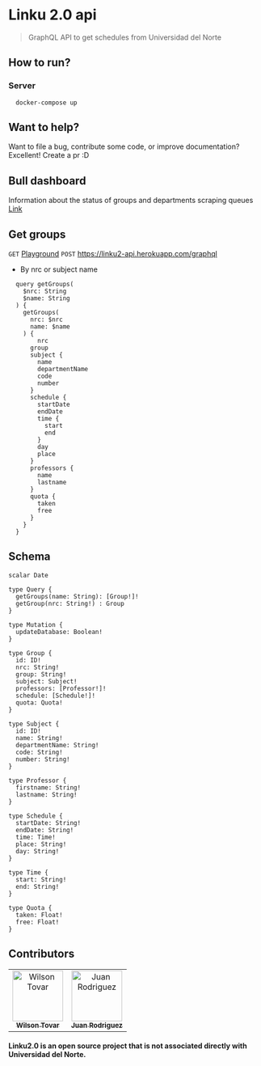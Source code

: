 # Linku 2.0 api

> GraphQL API to get schedules from Universidad del Norte

## How to run?

### Server

```shell
  docker-compose up
```

## Want to help?

Want to file a bug, contribute some code, or improve documentation? Excellent! Create a pr :D

## Bull dashboard

Information about the status of groups and departments scraping queues
[Link](https://linku2-api.herokuapp.com/queues)

## Get groups

`GET` [Playground](https://linku2-api.herokuapp.com/graphql)
`POST` https://linku2-api.herokuapp.com/graphql

- By nrc or subject name

```shell
  query getGroups(
    $nrc: String
    $name: String
  ) {
    getGroups(
      nrc: $nrc
      name: $name
    ) {
    	nrc
      group
      subject {
        name
        departmentName
        code
        number
      }
      schedule {
        startDate
        endDate
        time {
          start
          end
        }
        day
        place
      }
      professors {
        name
        lastname
      }
      quota {
        taken
        free
      }
    }
  }
```

## Schema

```shell
scalar Date

type Query {
  getGroups(name: String): [Group!]!
  getGroup(nrc: String!) : Group
}

type Mutation {
  updateDatabase: Boolean!
}

type Group {
  id: ID!
  nrc: String!
  group: String!
  subject: Subject!
  professors: [Professor!]!
  schedule: [Schedule!]!
  quota: Quota!
}

type Subject {
  id: ID!
  name: String!
  departmentName: String!
  code: String!
  number: String!
}

type Professor {
  firstname: String!
  lastname: String!
}

type Schedule {
  startDate: String!
  endDate: String!
  time: Time!
  place: String!
  day: String!
}

type Time {
  start: String!
  end: String!
}

type Quota {
  taken: Float!
  free: Float!
}
```

## <a name="contributors"></a> Contributors

<table>
  <tr>
    <td align="center"><a href="https://github.com/krthr"><img src="https://avatars.githubusercontent.com/u/18665740?s=400&v=4" width="100px;" alt="Wilson Tovar"/><br /><sub><b>Wilson Tovar</b></sub></a></td>
    <td align="center"><a href="https://github.com/sjdonado"><img src="https://avatars.githubusercontent.com/u/27580836?s=96&v=4" width="100px;" alt="Juan Rodriguez"/><br /><sub><b>Juan Rodriguez</b></sub></a></td>
  </tr>
<table>

#### Linku2.0 is an open source project that is not associated directly with Universidad del Norte.
